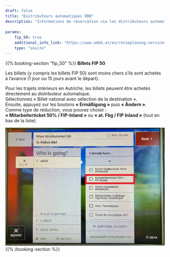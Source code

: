 ```yaml
---
draft: false
title: "Distributeurs automatiques ÖBB"
description: "Informations de réservation via les distributeurs automatiques ÖBB."

params:
    fip_50: true
    additional_info_link: "https://www.oebb.at/en/reiseplanung-services/am-bahnhof/ticketautomat"
    type: "onsite"
---
```


{{% booking-section "fip_50" %}}
**Billets FIP 50**

Les billets (y compris les billets FIP 50) sont moins chers s’ils sont achetés à l’avance (1 jour ou 15 jours avant le départ).

Pour les trajets intérieurs en Autriche, les billets peuvent être achetés directement au distributeur automatique.  
Sélectionnez « Billet national avec sélection de la destination ».  
Ensuite, appuyez sur les boutons **« Ermäßigung »** puis **« Ändern »**.  
Comme type de réduction, vous pouvez choisir :  
**« Mitarbeiterticket 50% / FIP-Inland »** ou **« at. Fbg / FIP Inland »** (tout en bas de la liste).

![Billets FIP 50 aux distributeurs automatiques ÖBB](obb_ticket_machine_fip_50.en.webp)
{{% /booking-section %}}
